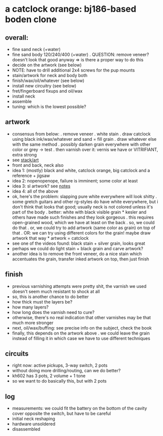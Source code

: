 # a catclock orange: bj186-based boden clone

## overall:
- fine sand neck (+water)
- fine sand body 120/240/400 (+water)
	. QUESTION: remove veneer? doesn't look that good anyway
	=> is there a proper way to do this
- decide on the artwork (see below)
- NOTE: have to drill additional 2x4 screws for the pup mounts
- stain/artwork for neck and body both
- finish/wax/oil/whatever (see below)
- install new circuitry (see below)
- fret/fingerboard fixups and oil/wax
- install neck
- assemble
- tuning: which is the lowest possible?


## artwork
- consensus from below:
	. remove veneer
	. white stain
	. draw catclock using black ink/wax/whatever and sand = fill grain
	. draw whatever else with the same method
	. possibly darken grain everywhere with other color or grey -> test
	. then varnish over it: vernis we have or VITRIFIANT, extra strong
- see [stack/art](stack)
- front and back, neck also
- idea 1: (mostly) black and white, catclock orange, big catclock and a reference + jigsaw
- idea 2: nopenopenope, failure is imminent; some color at least
- idea 3: sl artwork? see [notes](stack)
- idea 4: all of the above
- ok, here's the problem: slapping pure white everywhere will look shitty
	. some gretch guitars and other rg-styles do have white everywhere,
	but i don't think that looks that good;
	usually neck is not colored unless it's part of the body
	. better: white with black visible grain
		* kesler and others have made such finishes and they look gorgeous
	. this requires open-grained wood, which we have at least on the back
	. so, we could do that
	. or, we could try to add artwork (same color as grain) on top of that
	. OR: we can try using different colors for the grain! maybe draw artwork that way
		* artwork = catclock
- see one of the videos found: black stain + silver grain, looks great
- perhaps we could do light stain + black grain and carve artwork?
- another idea is to remove the front veneer,
do a nice stain which accentuates the grain,
transfer inked artwork on top, then just finish


## finish
- previous varnishing attempts were pretty shit,
the varnish we used doesn't seem much resistant to shock at all
- so, this is another chance to do better
- how thick must the layers be?
- how many layers?
- how long does the varnish need to cure?
- otherwise, there's no real indication that other varnishes
may be that much more stronger
- next, oil/wax/buffing: see precise info on the subject,
check the book
- finally, this depends on the artwork above
	. we could leave the grain instead of filling it
	in which case we have to use different techniques


## circuits
- right now: active pickups, 3-way switch, 2 pots
- without doing more drilling/routing, can we do better?
- kh602 has 3 pots, 2 volume + 1 tone
- so we want to do basically this, but with 2 pots


## log
- measurements: we could fit the battery on the bottom of the cavity cover
opposite the switch, but have to be careful
- initial neck reshaping
- hardware unsoldered
- disassembled
